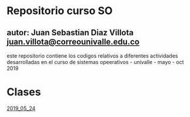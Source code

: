 # Repositorio curso SO
## autor: Juan Sebastian Diaz Villota juan.villota@correounivalle.edu.co

este repositorio contiene los codigos relativos a diferentes actividades desarrolladas en el curso de sistemas opeerativos - univalle - mayo - oct 2019

# Clases
[2019_05_24](2019_05_24)

